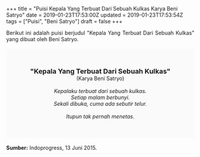+++
title = "Puisi Kepala Yang Terbuat Dari Sebuah Kulkas Karya Beni Satryo"
date = 2019-01-23T17:53:00Z
updated = 2019-01-23T17:53:54Z
tags = ["Puisi", "Beni Satryo"]
draft = false
+++

<div dir="ltr" style="text-align: left;" trbidi="on"><div dir="ltr" style="text-align: left;" trbidi="on"><div dir="ltr" style="text-align: left;" trbidi="on"><div style="text-align: justify;">Berikut ini adalah puisi berjudul "Kepala Yang Terbuat Dari Sebuah Kulkas" yang dibuat oleh Beni Satryo.</div><br /><div style="background: #FAFAFA; font-size: 14px; height: auto; margin: 0 auto; padding: 50px; text-align: center; width: auto;"><span style="font-size: 18px;"><b>"Kepala Yang Terbuat Dari Sebuah Kulkas"</b></span><br />(Karya Beni Satryo)<br /><br /><i>Kepalaku terbuat dari sebuah kulkas.<br />Setiap malam berbunyi.<br />Sekali dibuka, cuma ada sebutir telur.<br /><br />Itupun tak pernah menetas.</i><b> </b></div></div></div><br /><div style="text-align: justify;"><b>Sumber:</b> Indoprogress, 13 Juni 2015.</div></div>
